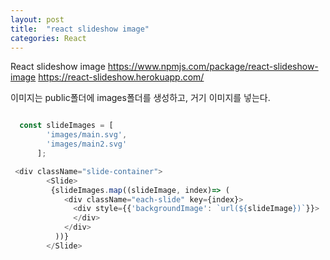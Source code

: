 ```yaml
---
layout: post
title:  "react slideshow image"
categories: React
---
```

React slideshow image
https://www.npmjs.com/package/react-slideshow-image
https://react-slideshow.herokuapp.com/

이미지는 public폴더에 images폴더를 생성하고, 거기 이미지를 넣는다. 
```javascript

  const slideImages = [
        'images/main.svg',
        'images/main2.svg'
      ];

 <div className="slide-container">
        <Slide>
         {slideImages.map((slideImage, index)=> (
            <div className="each-slide" key={index}>
              <div style={{'backgroundImage': `url(${slideImage})`}}>
              </div>
            </div>
          ))} 
        </Slide>

```